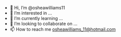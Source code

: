 - 👋 Hi, I’m @osheawilliams11
- 👀 I’m interested in ...
- 🌱 I’m currently learning ...
- 💞️ I’m looking to collaborate on ...
- 📫 How to reach me osheawilliams_11@hotmail.com

<!---
osheawilliams11/osheawilliams11 is a ✨ special ✨ repository because its `README.md` (this file) appears on your GitHub profile.
You can click the Preview link to take a look at your changes.
--->
